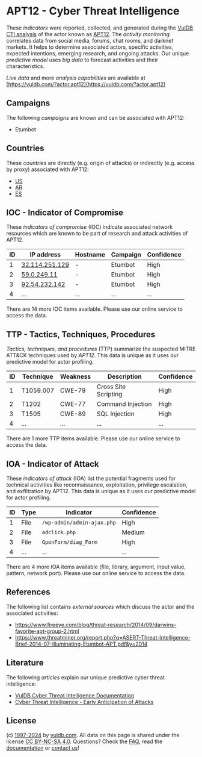 # APT12 - Cyber Threat Intelligence

These _indicators_ were reported, collected, and generated during the [VulDB CTI analysis](https://vuldb.com/?kb.cti) of the actor known as [APT12](https://vuldb.com/?actor.apt12). The _activity monitoring_ correlates data from social media, forums, chat rooms, and darknet markets. It helps to determine associated actors, specific activities, expected intentions, emerging research, and ongoing attacks. Our unique _predictive model_ uses _big data_ to forecast activities and their characteristics.

_Live data_ and more _analysis capabilities_ are available at [https://vuldb.com/?actor.apt12](https://vuldb.com/?actor.apt12)

## Campaigns

The following _campaigns_ are known and can be associated with APT12:

* Etumbot

## Countries

These _countries_ are directly (e.g. origin of attacks) or indirectly (e.g. access by proxy) associated with APT12:

* [US](https://vuldb.com/?country.us)
* [AR](https://vuldb.com/?country.ar)
* [ES](https://vuldb.com/?country.es)

## IOC - Indicator of Compromise

These _indicators of compromise_ (IOC) indicate associated network resources which are known to be part of research and attack activities of APT12.

ID | IP address | Hostname | Campaign | Confidence
-- | ---------- | -------- | -------- | ----------
1 | [32.114.251.129](https://vuldb.com/?ip.32.114.251.129) | - | Etumbot | High
2 | [59.0.249.11](https://vuldb.com/?ip.59.0.249.11) | - | Etumbot | High
3 | [92.54.232.142](https://vuldb.com/?ip.92.54.232.142) | - | Etumbot | High
4 | ... | ... | ... | ...

There are 14 more IOC items available. Please use our online service to access the data.

## TTP - Tactics, Techniques, Procedures

_Tactics, techniques, and procedures_ (TTP) summarize the suspected MITRE ATT&CK techniques used by _APT12_. This data is unique as it uses our predictive model for actor profiling.

ID | Technique | Weakness | Description | Confidence
-- | --------- | -------- | ----------- | ----------
1 | T1059.007 | CWE-79 | Cross Site Scripting | High
2 | T1202 | CWE-77 | Command Injection | High
3 | T1505 | CWE-89 | SQL Injection | High
4 | ... | ... | ... | ...

There are 1 more TTP items available. Please use our online service to access the data.

## IOA - Indicator of Attack

These _indicators of attack_ (IOA) list the potential fragments used for technical activities like reconnaissance, exploitation, privilege escalation, and exfiltration by APT12. This data is unique as it uses our predictive model for actor profiling.

ID | Type | Indicator | Confidence
-- | ---- | --------- | ----------
1 | File | `/wp-admin/admin-ajax.php` | High
2 | File | `adclick.php` | Medium
3 | File | `GponForm/diag_Form` | High
4 | ... | ... | ...

There are 4 more IOA items available (file, library, argument, input value, pattern, network port). Please use our online service to access the data.

## References

The following list contains _external sources_ which discuss the actor and the associated activities:

* https://www.fireeye.com/blog/threat-research/2014/09/darwins-favorite-apt-group-2.html
* https://www.threatminer.org/report.php?q=ASERT-Threat-Intelligence-Brief-2014-07-Illuminating-Etumbot-APT.pdf&y=2014

## Literature

The following _articles_ explain our unique predictive cyber threat intelligence:

* [VulDB Cyber Threat Intelligence Documentation](https://vuldb.com/?kb.cti)
* [Cyber Threat Intelligence - Early Anticipation of Attacks](https://www.scip.ch/en/?labs.20201022)

## License

(c) [1997-2024](https://vuldb.com/?kb.changelog) by [vuldb.com](https://vuldb.com/?kb.about). All data on this page is shared under the license [CC BY-NC-SA 4.0](https://creativecommons.org/licenses/by-nc-sa/4.0/). Questions? Check the [FAQ](https://vuldb.com/?kb.faq), read the [documentation](https://vuldb.com/?kb) or [contact us](https://vuldb.com/?contact)!
